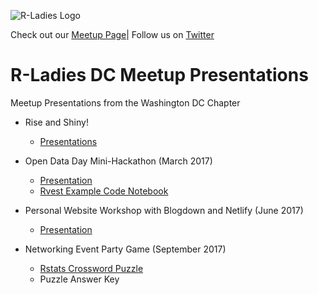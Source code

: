 ![R-Ladies Logo](/imgs/R-LadiesGlobal_banner.png)

Check out our [Meetup Page](https://www.meetup.com/rladies-dc/)|
Follow us on [Twitter](https://twitter.com/RLadiesDC)

# R-Ladies DC Meetup Presentations

Meetup Presentations from the Washington DC Chapter

- Rise and Shiny!
  - [Presentations](https://github.com/rladies/meetup-presentations_dc/tree/master/RiseAndShiny)

- Open Data Day Mini-Hackathon (March 2017)
  - [Presentation](https://github.com/rladies/meetup-presentations_dc/blob/master/RLadiesDCOpenDataDay2017.pdf)
  - [Rvest Example Code Notebook](https://github.com/rladies/meetup-presentations_dc/blob/master/rvest_basics.Rmd)

- Personal Website Workshop with Blogdown and Netlify (June 2017)
  - [Presentation](https://github.com/rladies/meetup-presentations_dc/blob/master/BlogdownNetlifyWorkshop-2017/RLadiesDC-PersonalWebsiteWkshp-June2017.pdf)
  
- Networking Event Party Game (September 2017)
  - [Rstats Crossword Puzzle](https://github.com/rladies/meetup-presentations_dc/blob/master/NetworkingCrosswordPuzzle-2017/R-Ladies%20Crossword%20Puzzle%20Challenge.pdf)
  - Puzzle Answer Key
